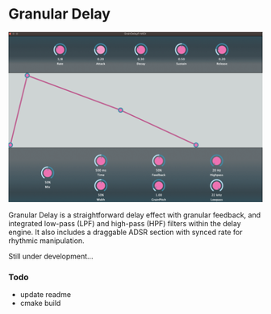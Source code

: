 # Granular Delay

![](/img/graindelay_screenshot.png)

Granular Delay is a straightforward delay effect with granular feedback, 
and integrated low-pass (LPF) and high-pass (HPF) filters within the delay engine. 
It also includes a draggable ADSR section with synced rate for rhythmic manipulation.

Still under development...

### Todo
- update readme
- cmake build
